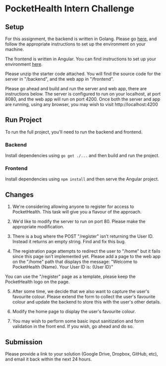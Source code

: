 # PocketHealth Intern Challenge

## Setup
For this assignment, the backend is written in Golang. Please go [here](https://go.dev/), and follow the appropriate instructions to set up the environment on your machine.

The frontend is written in Angular. You can find instructions to set up your environment [here](https://angular.io/guide/setup-local).

Please unzip the starter code attached. You will find the source code for the server in "/backend", and the web app in "/frontend".

Please go ahead and build and run the server and web app, there are instructions below. The server is configured to run on your localhost, at port 8080, and the web app will run on port 4200. Once both the server and app are running, using any browser, you may wish to visit http://localhost:4200

## Run Project
To run the full project, you'll need to run the backend and frontend.

### Backend
Install dependencies using `go get ./...` and then build and run the project.

### Frontend
Install dependencies using `npm install` and then serve the Angular project.

## Changes
1.  We're considering allowing anyone to register for access to PocketHealth. This task will give you a flavour of the approach.

2. We'd like to modify the server to run on port 80. Please make the appropriate modification.

3. There is a bug where the POST "/register" isn’t returning the User ID. Instead it returns an empty string. Find and fix this bug.

4. The registration page attempts to redirect the user to "/home" but it fails since this page isn’t implemented yet. Please add a page to the web app on the "/home" path that displays the message: "Welcome to PocketHealth {Name}. Your User ID is: {User ID}"

You can use the "/register" page as a template, please keep the PocketHealth logo on the page.

5. After some time, we decide that we also want to capture the user's favourite colour. Please extend the form to collect the user's favourite colour and update the backend to store this with the user's other details.

6. Modify the home page to display the user's favourite colour.

7. You may wish to perform some basic input sanitization and form validation in the front end. If you wish, go ahead and do so.

## Submission
Please provide a link to your solution (Google Drive, Dropbox, GitHub, etc), and email it back  within the next 24 hours. 
